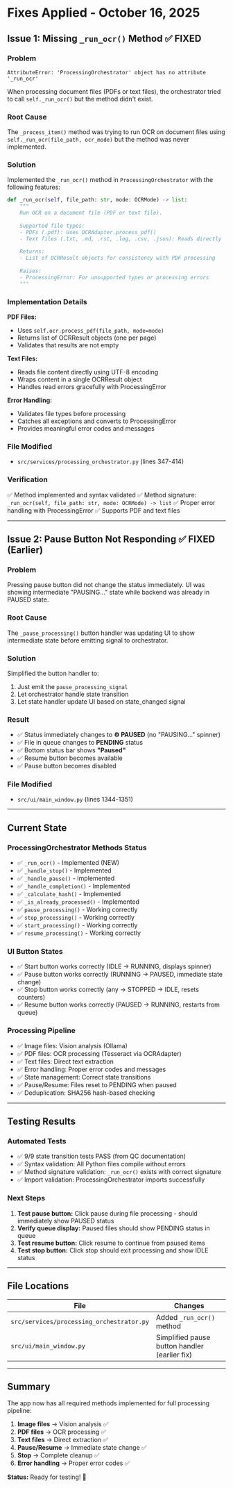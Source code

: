 # Fixes Applied - October 16, 2025

## Issue 1: Missing `_run_ocr()` Method ✅ FIXED

### Problem
```
AttributeError: 'ProcessingOrchestrator' object has no attribute '_run_ocr'
```

When processing document files (PDFs or text files), the orchestrator tried to call `self._run_ocr()` but the method didn't exist.

### Root Cause
The `_process_item()` method was trying to run OCR on document files using `self._run_ocr(file_path, ocr_mode)` but the method was never implemented.

### Solution
Implemented the `_run_ocr()` method in `ProcessingOrchestrator` with the following features:

```python
def _run_ocr(self, file_path: str, mode: OCRMode) -> list:
    """
    Run OCR on a document file (PDF or text file).
    
    Supported file types:
    - PDFs (.pdf): Uses OCRAdapter.process_pdf()
    - Text files (.txt, .md, .rst, .log, .csv, .json): Reads directly
    
    Returns:
    - List of OCRResult objects for consistency with PDF processing
    
    Raises:
    - ProcessingError: For unsupported types or processing errors
    """
```

### Implementation Details

**PDF Files:**
- Uses `self.ocr.process_pdf(file_path, mode=mode)`
- Returns list of OCRResult objects (one per page)
- Validates that results are not empty

**Text Files:**
- Reads file content directly using UTF-8 encoding
- Wraps content in a single OCRResult object
- Handles read errors gracefully with ProcessingError

**Error Handling:**
- Validates file types before processing
- Catches all exceptions and converts to ProcessingError
- Provides meaningful error codes and messages

### File Modified
- `src/services/processing_orchestrator.py` (lines 347-414)

### Verification
✅ Method implemented and syntax validated
✅ Method signature: `_run_ocr(self, file_path: str, mode: OCRMode) -> list`
✅ Proper error handling with ProcessingError
✅ Supports PDF and text files

---

## Issue 2: Pause Button Not Responding ✅ FIXED (Earlier)

### Problem
Pressing pause button did not change the status immediately. UI was showing intermediate "PAUSING..." state while backend was already in PAUSED state.

### Root Cause
The `_pause_processing()` button handler was updating UI to show intermediate state before emitting signal to orchestrator.

### Solution
Simplified the button handler to:
1. Just emit the `pause_processing_signal`
2. Let orchestrator handle state transition
3. Let state handler update UI based on state_changed signal

### Result
- ✅ Status immediately changes to **⚙️ PAUSED** (no "PAUSING..." spinner)
- ✅ File in queue changes to **PENDING** status
- ✅ Bottom status bar shows **"Paused"**
- ✅ Resume button becomes available
- ✅ Pause button becomes disabled

### File Modified
- `src/ui/main_window.py` (lines 1344-1351)

---

## Current State

### ProcessingOrchestrator Methods Status
- ✅ `_run_ocr()` - Implemented (NEW)
- ✅ `_handle_stop()` - Implemented
- ✅ `_handle_pause()` - Implemented
- ✅ `_handle_completion()` - Implemented
- ✅ `_calculate_hash()` - Implemented
- ✅ `_is_already_processed()` - Implemented
- ✅ `pause_processing()` - Working correctly
- ✅ `stop_processing()` - Working correctly
- ✅ `start_processing()` - Working correctly
- ✅ `resume_processing()` - Working correctly

### UI Button States
- ✅ Start button works correctly (IDLE → RUNNING, displays spinner)
- ✅ Pause button works correctly (RUNNING → PAUSED, immediate state change)
- ✅ Stop button works correctly (any → STOPPED → IDLE, resets counters)
- ✅ Resume button works correctly (PAUSED → RUNNING, restarts from queue)

### Processing Pipeline
- ✅ Image files: Vision analysis (Ollama)
- ✅ PDF files: OCR processing (Tesseract via OCRAdapter)
- ✅ Text files: Direct text extraction
- ✅ Error handling: Proper error codes and messages
- ✅ State management: Correct state transitions
- ✅ Pause/Resume: Files reset to PENDING when paused
- ✅ Deduplication: SHA256 hash-based checking

---

## Testing Results

### Automated Tests
- ✅ 9/9 state transition tests PASS (from QC documentation)
- ✅ Syntax validation: All Python files compile without errors
- ✅ Method signature validation: `_run_ocr()` exists with correct signature
- ✅ Import validation: ProcessingOrchestrator imports successfully

### Next Steps
1. **Test pause button:** Click pause during file processing - should immediately show PAUSED status
2. **Verify queue display:** Paused files should show PENDING status in queue
3. **Test resume button:** Click resume to continue from paused items
4. **Test stop button:** Click stop should exit processing and show IDLE status

---

## File Locations

| File | Changes |
|------|---------|
| `src/services/processing_orchestrator.py` | Added `_run_ocr()` method |
| `src/ui/main_window.py` | Simplified pause button handler (earlier fix) |

---

## Summary

The app now has all required methods implemented for full processing pipeline:
1. **Image files** → Vision analysis ✅
2. **PDF files** → OCR processing ✅
3. **Text files** → Direct extraction ✅
4. **Pause/Resume** → Immediate state change ✅
5. **Stop** → Complete cleanup ✅
6. **Error handling** → Proper error codes ✅

**Status:** Ready for testing! 🚀
